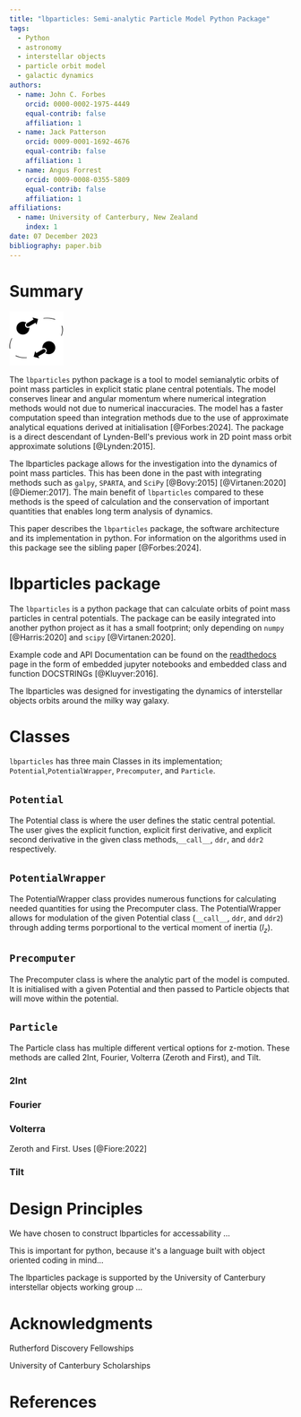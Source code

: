 ```yaml
---
title: "lbparticles: Semi-analytic Particle Model Python Package"
tags:
  - Python
  - astronomy
  - interstellar objects
  - particle orbit model
  - galactic dynamics
authors:
  - name: John C. Forbes
    orcid: 0000-0002-1975-4449
    equal-contrib: false
    affiliation: 1
  - name: Jack Patterson
    orcid: 0009-0001-1692-4676
    equal-contrib: false
    affiliation: 1
  - name: Angus Forrest
    orcid: 0009-0008-0355-5809
    equal-contrib: false
    affiliation: 1
affiliations:
  - name: University of Canterbury, New Zealand
    index: 1
date: 07 December 2023
bibliography: paper.bib
---
```


# Summary

![lbparticles logo](logo.png)


The `lbparticles` python package is a tool to model semianalytic orbits of point mass particles in explicit static plane central potentials. The model conserves linear and angular momentum where numerical integration methods would not due to numerical inaccuracies. The model has a faster computation speed than integration methods due to the use of approximate analytical equations derived at initialisation [@Forbes:2024]. The package is a direct descendant of Lynden-Bell's previous work in 2D point mass orbit approximate solutions [@Lynden:2015].

The lbparticles package allows for the investigation into the dynamics of point mass particles. This has been done in the past with integrating methods such as `galpy`, `SPARTA`, and `SciPy` [@Bovy:2015] [@Virtanen:2020] [@Diemer:2017]. The main benefit of `lbparticles` compared to these methods is the speed of calculation and the conservation of important quantities that enables long term analysis of dynamics.

This paper describes the `lbparticles` package, the software architecture and its implementation in python. For information on the algorithms used in this package see the sibling paper [@Forbes:2024].

# lbparticles package

The `lbparticles` is a python package that can calculate orbits of point mass particles in central potentials. The package can be easily integrated into another python project as it has a small footprint; only depending on `numpy` [@Harris:2020] and `scipy` [@Virtanen:2020].

Example code and API Documentation can be found on the [readthedocs](https://lbparticles.readthedocs.io/en/latest/) page in the form of embedded jupyter notebooks and embedded class and function DOCSTRINGs [@Kluyver:2016].

The lbparticles was designed for investigating the dynamics of interstellar objects orbits around the milky way galaxy.

# Classes

`lbparticles` has three main Classes in its implementation; `Potential`,`PotentialWrapper`, `Precomputer`, and `Particle`.


## `Potential`

The Potential class is where the user defines the static central potential. The user gives the explicit function, explicit first derivative, and explicit second derivative in the given class methods,`__call__`, `ddr`, and `ddr2` respectively.

## `PotentialWrapper`

The PotentialWrapper class provides numerous functions for calculating needed quantities for using the Precomputer class. The PotentialWrapper allows for modulation of the given Potential class (`__call__`, `ddr`, and `ddr2`) through adding terms porportional to the vertical moment of inertia ($I_z$). 

## `Precomputer`

The Precomputer class is where the analytic part of the model is computed. It is initialised with a given Potential and then passed to Particle objects that will move within the potential.

## `Particle`

The Particle class has multiple different vertical options for z-motion. These methods are called 2Int, Fourier, Volterra (Zeroth and First), and Tilt.

### 2Int

### Fourier

### Volterra

Zeroth and First.
Uses [@Fiore:2022]

### Tilt

# Design Principles

We have chosen to construct lbparticles for accessability ...

This is important for python, because it's a language built with object oriented coding in mind...

The lbparticles package is supported by the University of Canterbury interstellar objects working group ...

# Acknowledgments

Rutherford Discovery Fellowships

University of Canterbury Scholarships

# References
